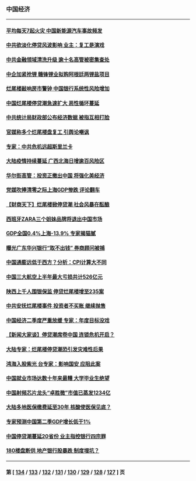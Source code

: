 ### 中国经济
---
#### [平均每天7起火灾 中国新能源汽车事故频发](../../pages/ncid283/n13783103.md) 
#### [中共欲淡化停贷风波影响 业主：复工是演戏](../../pages/ncid283/n13782957.md) 
#### [中共金融领域清洗升级 逾十名高管被密集查处](../../pages/ncid283/n13782694.md) 
#### [中企加紧抢锂 赣锋锂业拟购阿根廷两锂盐项目](../../pages/ncid283/n13782559.md) 
#### [烂尾楼敲响房市警钟 中国银行系统性风险增加](../../pages/ncid283/n13782562.md) 
#### [中国烂尾楼停贷潮急速扩大 恶性循环蔓延](../../pages/ncid283/n13782482.md) 
#### [中共统计局财政部公布经济数据 被指互相打脸](../../pages/ncid283/n13782422.md) 
#### [官媒称多个烂尾楼盘复工 引舆论嘲讽](../../pages/ncid283/n13782365.md) 
#### [专家：中共危机远超斯里兰卡](../../pages/ncid283/n13782248.md) 
#### [大陆疫情持续蔓延 广西北海日增逾百风险区](../../pages/ncid283/n13782153.md) 
#### [华尔街高管：投资正撤出中国 将强化美经济](../../pages/ncid283/n13782023.md) 
#### [党媒吹捧清零之际上海GDP惨跌 评论翻车](../../pages/ncid283/n13781988.md) 
#### [【财商天下】烂尾楼掀停贷潮 社会风暴在酝酿](../../pages/ncid283/n13781801.md) 
#### [西班牙ZARA三个姐妹品牌将退出中国市场](../../pages/ncid283/n13781896.md) 
#### [GDP全国0.4%上海-13.9% 专家揭猫腻](../../pages/ncid283/n13781772.md) 
#### [曝光广东华兴银行“取不出钱” 券商顾问被捕](../../pages/ncid283/n13781855.md) 
#### [中国通膨远低于西方？分析：CPI计算大不同](../../pages/ncid283/n13781786.md) 
#### [中国三大航空上半年最大亏损共计526亿元](../../pages/ncid283/n13781877.md) 
#### [陕西上千人围银保监 停贷烂尾楼增至235案](../../pages/ncid283/n13781579.md) 
#### [中共安抚烂尾楼事件 投资者不买账 继续抛售](../../pages/ncid283/n13781732.md) 
#### [中国经济二季度严重放缓 专家：年度目标没戏](../../pages/ncid283/n13781686.md) 
#### [【新闻大家谈】停贷潮席卷中国 连锁危机开启？](../../pages/ncid283/n13781582.md) 
#### [大陆专家：烂尾楼停贷潮恐引发灾难性后果](../../pages/ncid283/n13781577.md) 
#### [鸿海入股紫光 台专家：影响国安 应阻此案](../../pages/ncid283/n13781172.md) 
#### [中国就业市场达数十年来最糟 大学毕业生绝望](../../pages/ncid283/n13781191.md) 
#### [中国射频芯片龙头“卓胜微”市值已蒸发1234亿](../../pages/ncid283/n13781080.md) 
#### [大陆多地医保缴费延至30年 核酸使医保见底？](../../pages/ncid283/n13780779.md) 
#### [专家预测中国第二季GDP增长低于1%](../../pages/ncid283/n13781063.md) 
#### [中国停贷潮蔓延20省份 业主指控银行四宗罪](../../pages/ncid283/n13781035.md) 
#### [180楼盘断供 地产银行股暴跌 制度埋坑？](../../pages/ncid283/n13780778.md) 

---
#### 第 [ [134](./134.md) / [133](./133.md) / [132](./132.md) / [131](./131.md) / [130](./130.md) / [129](./129.md) / [128](./128.md) / [127](./127.md) ] 页
